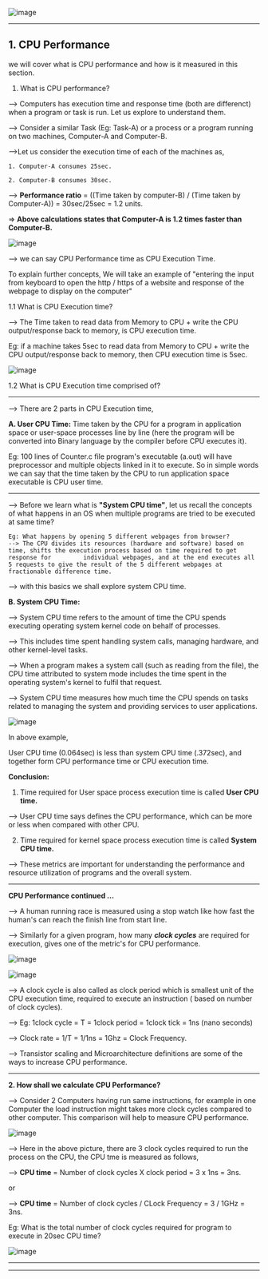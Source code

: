 ![image](https://github.com/pavankumarka/RISCV-Hardware_Design_Program_by_VSD/assets/22821014/8800ddd9-6838-4f66-8822-8ba3100beac3)

-------------------------------------------------------------------------------------------------------------------------------------

**1. CPU Performance**
-------------------------

we will cover what is CPU performance and how is it measured in this section.

1. What is CPU performance?

--> Computers has execution time and response time (both are differenct) when a program or task is run. Let us explore to understand them.

--> Consider a similar Task (Eg: Task-A) or a process  or a program running on two machines, Computer-A and Computer-B. 

-->Let us consider the execution time of each of the machines as,

    1. Computer-A consumes 25sec.

    2. Computer-B consumes 30sec. 

--> **Performance ratio** = ((Time taken by computer-B) / (Time taken by Computer-A)) = 30sec/25sec = 1.2 units.

=> **Above calculations states that Computer-A is 1.2 times faster than Computer-B.**

![image](https://github.com/pavankumarka/RISCV-Hardware_Design_Program_by_VSD/assets/22821014/d7eeb479-b659-4bf8-8d7f-ec1021201ee0)

--> we can say CPU Performance time as CPU Execution Time.

To explain further concepts, We will take an example of "entering the input from keyboard to open the http / https of a website and response of the webpage to display on the computer"

1.1 What is CPU Execution time?

--> The Time taken to read data from Memory to CPU + write the CPU output/response back to memory, is CPU execution time.

Eg: if a machine takes 5sec to read data from Memory to CPU + write the CPU output/response back to memory, then CPU execution time is 5sec.

![image](https://github.com/pavankumarka/RISCV-Hardware_Design_Program_by_VSD/assets/22821014/14ed71a4-c845-4b80-bcc1-b851e7839007)


1.2 What is CPU Execution time comprised of? 

---------------------------------------------

--> There are 2 parts in CPU Execution time,

**A. User CPU Time:** Time taken by the CPU for a program in application space or user-space processes line by line (here the program will be converted into Binary language by the compiler before CPU executes it). 

Eg: 100 lines of Counter.c file program's executable (a.out) will have preprocessor and multiple objects linked in it to execute.
So in simple words we can say that the time taken by the CPU to run application space executable is CPU user time.

-------------------------------------------------------------------------------------------------------------------------------------------------

--> Before we learn what is **"System CPU time"**, let us recall the concepts of what happens in an OS when multiple programs are tried to be executed at same time?

    Eg: What happens by opening 5 different webpages from browser?
    --> The CPU divides its resources (hardware and software) based on time, shifts the execution process based on time required to get response for         individual webpages, and at the end executes all 5 requests to give the result of the 5 different webpages at fractionable difference time.

--> with this basics we shall explore system CPU time.

**B. System CPU Time:** 

-->  System CPU time refers to the amount of time the CPU spends executing operating system kernel code on behalf of processes.

-->  This includes time spent handling system calls, managing hardware, and other kernel-level tasks.

-->  When a program makes a system call (such as reading from the file), the CPU time attributed to system mode includes the time spent in the operating system's kernel to fulfil that request.

--> System CPU time measures how much time the CPU spends on tasks related to managing the system and providing services to user applications.


![image](https://github.com/pavankumarka/RISCV-Hardware_Design_Program_by_VSD/assets/22821014/a45c0465-5bbf-4beb-a49d-ae663ea06afe)

In above example, 

User CPU time (0.064sec) is less than system CPU time (.372sec), and together form CPU performance time or CPU execution time.

**Conclusion:**

1. Time required for User space process execution time is called **User CPU time.**

--> User CPU time says defines the CPU performance, which can be more or less when compared with other CPU.   

2. Time required for kernel space process execution time is called **System CPU time.**

--> These metrics are important for understanding the performance and resource utilization of programs and the overall system.

---------------------------------------------------------------------------------------------------------------------------------------

**CPU Performance continued ...**

--> A human running race is measured using a stop watch like how fast the human's can reach the finish line from start line.

--> Similarly for a given program, how many **_clock cycles_** are required for execution, gives one of the metric's for CPU performance. 

![image](https://github.com/pavankumarka/RISCV-Hardware_Design_Program_by_VSD/assets/22821014/102c055e-e0ac-48f5-b47e-b32e50068c73)

![image](https://github.com/pavankumarka/RISCV-Hardware_Design_Program_by_VSD/assets/22821014/66101449-49bd-4353-b7ee-2a14c1a34253)

--> A clock cycle is also called as clock period which is smallest unit of the CPU execution time, required to execute an instruction ( based on number of clock cycles).

--> Eg: 1clock cycle = T = 1clock period = 1clock tick = 1ns (nano seconds)

--> Clock rate = 1/T = 1/1ns = 1Ghz = Clock Frequency.

--> Transistor scaling and Microarchitecture definitions are some of the ways to increase CPU performance.

-------------------------------------------------------------------------------------------------------------------------------------

**2. How shall we calculate CPU Performance?**

--> Consider 2 Computers having run same instructions, for example in one Computer the load instruction might takes more clock cycles compared to other computer. This comparison will help to measure CPU performance.

![image](https://github.com/pavankumarka/RISCV-Hardware_Design_Program_by_VSD/assets/22821014/0a36e0dc-a5c2-4288-ae01-34be8fc04cda)

--> Here in the above picture, there are 3 clock cycles required to run the process on the CPU, the CPU tme is measured as follows,

--> **CPU time** = Number of clock cycles X clock period = 3 x 1ns = 3ns.

or

--> **CPU time** = Number of clock cycles / CLock Frequency = 3 / 1GHz = 3ns.

Eg: What is the total number of clock cycles required for program to execute in 20sec CPU time?

![image](https://github.com/pavankumarka/RISCV-Hardware_Design_Program_by_VSD/assets/22821014/ebd29935-8b84-4ca8-8fe3-4e1c6f6b8030)



-------------------------------------------------------------------------------------------------------------------------------------

-------------------------------------------------------------------------------------------------------------------------------------

